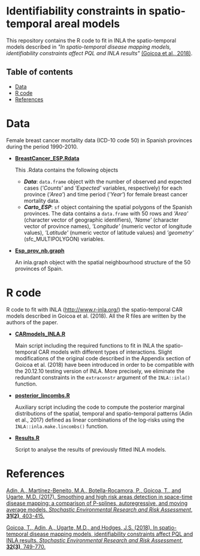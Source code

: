 # Identifiability constraints in spatio-temporal areal models
This repository contains the R code to fit in INLA the spatio-temporal models described in _"In spatio-temporal disease mapping models, identifiability constraints affect PQL and INLA results"_ [(Goicoa et al., 2018)](https://doi.org/10.1007/s00477-017-1405-0).


## Table of contents

- [Data](#Data)
- [R code](#R-code)
- [References](#References)


# Data
Female breast cancer mortality data (ICD-10 code 50) in Spanish provinces during the period 1990-2010.

- [**BreastCancer_ESP.Rdata**](https://github.com/spatialstatisticsupna/Identifiability_Constraints_article/blob/master/data/BreastCancer_ESP.Rdata)
  
  This .Rdata contains the following objects
  - **_Data_**: `data.frame` object with the number of observed and expected cases (_'Counts'_ and _'Expected'_ variables, respectively) for each province (_'Area'_) and time period (_'Year'_) for female breast cancer mortality data.
  - **_Carto_ESP_**: `sf` object containing the spatial polygons of the Spanish provinces. The data contains a `data.frame` with 50 rows and  _'Area'_ (character vector of geographic identifiers), _'Name'_ (character vector of province names), _'Longitude'_ (numeric vector of longitude values), _'Latitude'_ (numeric vector of latitude values) and _'geometry'_ (sfc_MULTIPOLYGON) variables.
	
  
- [**Esp_prov_nb.graph**](https://github.com/spatialstatisticsupna/Identifiability_Constraints_article/blob/master/data/Esp_prov_nb.graph)
  
  An inla.graph object with the spatial neighbourhood structure of the 50 provinces of Spain.
  

# R code
R code to fit with INLA (http://www.r-inla.org/) the spatio-temporal CAR models described in Goicoa et al. (2018). All the R files are written by the authors of the paper.

- [**CARmodels_INLA.R**](https://github.com/spatialstatisticsupna/Identifiability_Constraints_article/blob/master/R/CARmodels_INLA.R)

  Main script including the required functions to fit in INLA the spatio-temporal CAR models with different types of interactions. Slight modifications of the original code described in the Appendix section of Goicoa et al. (2018) have been introduced in order to be compatible with the 20.12.10 testing version of INLA. More precisely, we eliminate the redundant constraints in the `extraconstr` argument of the `INLA::inla()` function. 
  
- [**posterior_lincombs.R**](https://github.com/spatialstatisticsupna/Identifiability_Constraints_article/blob/master/R/posterior_lincombs.R)

  Auxiliary script including the code to compute the posterior marginal distributions of the spatial, temporal and spatio-temporal patterns (Adin et al., 2017) defined as linear combinations of the log-risks using the `INLA::inla.make.lincombs()` function.


- [**Results.R**](https://github.com/spatialstatisticsupna/Identifiability_Constraints_article/blob/master/R/Results.R)

  Script to analyse the results of previously fitted INLA models.
  

# References
[Adin, A., Martínez-Beneito, M.A., Botella-Rocamora, P., Goicoa, T., and Ugarte, M.D. (2017). Smoothing and high risk areas detection in space-time disease mapping: a comparison of P-splines, autoregressive, and moving average models. _Stochastic Environmental Research and Risk Assessment_, __31(2)__, 403-415.](https://doi.org/10.1007/s00477-016-1269-8)

[Goicoa, T., Adin, A., Ugarte, M.D., and Hodges, J.S. (2018). In spatio-temporal disease mapping models, identifiability constraints affect PQL and INLA results. _Stochastic Environmental Research and Risk Assessment_, __32(3)__, 749-770.](https://doi.org/10.1007/s00477-017-1405-0)
